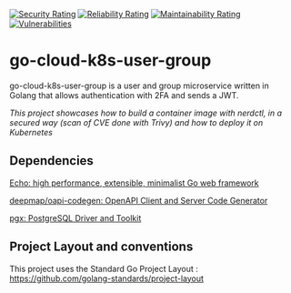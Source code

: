 [![Security Rating](https://sonarcloud.io/api/project_badges/measure?project=lao-tseu-is-alive_go-cloud-k8s-user-group&metric=security_rating)](https://sonarcloud.io/summary/new_code?id=lao-tseu-is-alive_go-cloud-k8s-user-group)
[![Reliability Rating](https://sonarcloud.io/api/project_badges/measure?project=lao-tseu-is-alive_go-cloud-k8s-user-group&metric=reliability_rating)](https://sonarcloud.io/summary/new_code?id=lao-tseu-is-alive_go-cloud-k8s-user-group)
[![Maintainability Rating](https://sonarcloud.io/api/project_badges/measure?project=lao-tseu-is-alive_go-cloud-k8s-user-group&metric=sqale_rating)](https://sonarcloud.io/summary/new_code?id=lao-tseu-is-alive_go-cloud-k8s-user-group)
[![Vulnerabilities](https://sonarcloud.io/api/project_badges/measure?project=lao-tseu-is-alive_go-cloud-k8s-user-group&metric=vulnerabilities)](https://sonarcloud.io/summary/new_code?id=lao-tseu-is-alive_go-cloud-k8s-user-group)

# go-cloud-k8s-user-group
go-cloud-k8s-user-group is a user and group microservice written in Golang 
that allows authentication with 2FA and sends a JWT. 

_This project showcases how to build a container image with nerdctl, in a secured way (scan of CVE done with Trivy) and how to deploy it on Kubernetes_

## Dependencies
[Echo: high performance, extensible, minimalist Go web framework](https://echo.labstack.com/)

[deepmap/oapi-codegen: OpenAPI Client and Server Code Generator](https://github.com/deepmap/oapi-codegen)

[pgx: PostgreSQL Driver and Toolkit](https://pkg.go.dev/github.com/jackc/pgx)


## Project Layout and conventions
This project uses the Standard Go Project Layout : https://github.com/golang-standards/project-layout
